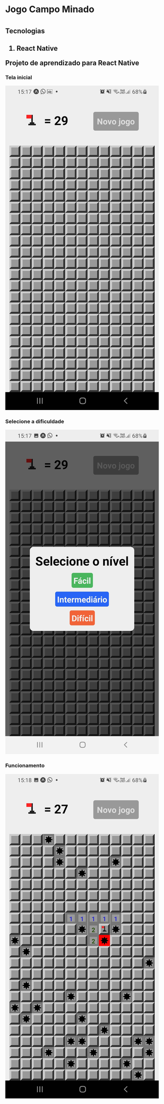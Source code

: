 <h1>Jogo Campo Minado<h1>
  
<h2>Tecnologias<h2>

<ol>
  <li>React Native</li>
</ol>
  
<p>Projeto de aprendizado para React Native</p>
  
<h3>Tela inicial</h3>
<img src="https://github.com/Cloves-Jose/projetoCampoMinadoCerto/blob/main/projetoCampoMinado/public/Screenshot_20220421-151749_Expo%20Go.jpg">

</br>

<h3>Selecione a dificuldade</h3>
<img src="https://github.com/Cloves-Jose/projetoCampoMinadoCerto/blob/main/projetoCampoMinado/public/Screenshot_20220421-151755_Expo%20Go.jpg">
  
</br>
  
<h3>Funcionamento</h3>
<img src="https://github.com/Cloves-Jose/projetoCampoMinadoCerto/blob/main/projetoCampoMinado/public/Screenshot_20220421-151830_Expo%20Go.jpg">
  

  
  
